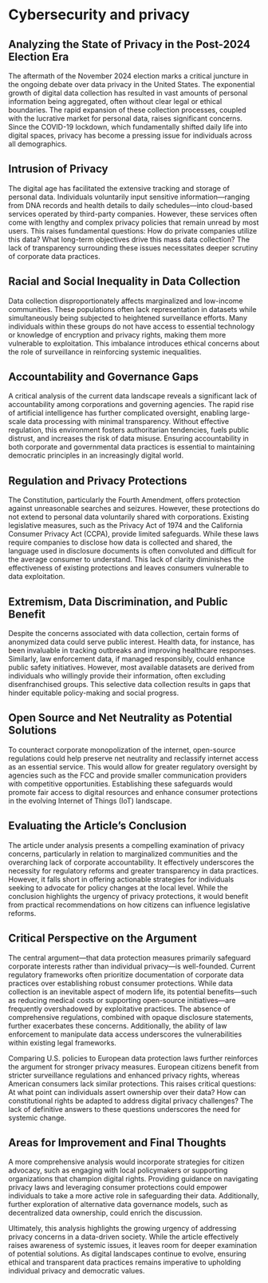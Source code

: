 # Cybersecurity and privacy

## Analyzing the State of Privacy in the Post-2024 Election Era

The aftermath of the November 2024 election marks a critical juncture in the ongoing debate over data privacy in the United States. The exponential growth of digital data collection has resulted in vast amounts of personal information being aggregated, often without clear legal or ethical boundaries. The rapid expansion of these collection processes, coupled with the lucrative market for personal data, raises significant concerns. Since the COVID-19 lockdown, which fundamentally shifted daily life into digital spaces, privacy has become a pressing issue for individuals across all demographics.

## Intrusion of Privacy

The digital age has facilitated the extensive tracking and storage of personal data. Individuals voluntarily input sensitive information—ranging from DNA records and health details to daily schedules—into cloud-based services operated by third-party companies. However, these services often come with lengthy and complex privacy policies that remain unread by most users. This raises fundamental questions: How do private companies utilize this data? What long-term objectives drive this mass data collection? The lack of transparency surrounding these issues necessitates deeper scrutiny of corporate data practices.

## Racial and Social Inequality in Data Collection

Data collection disproportionately affects marginalized and low-income communities. These populations often lack representation in datasets while simultaneously being subjected to heightened surveillance efforts. Many individuals within these groups do not have access to essential technology or knowledge of encryption and privacy rights, making them more vulnerable to exploitation. This imbalance introduces ethical concerns about the role of surveillance in reinforcing systemic inequalities.

## Accountability and Governance Gaps

A critical analysis of the current data landscape reveals a significant lack of accountability among corporations and governing agencies. The rapid rise of artificial intelligence has further complicated oversight, enabling large-scale data processing with minimal transparency. Without effective regulation, this environment fosters authoritarian tendencies, fuels public distrust, and increases the risk of data misuse. Ensuring accountability in both corporate and governmental data practices is essential to maintaining democratic principles in an increasingly digital world.

## Regulation and Privacy Protections

The Constitution, particularly the Fourth Amendment, offers protection against unreasonable searches and seizures. However, these protections do not extend to personal data voluntarily shared with corporations. Existing legislative measures, such as the Privacy Act of 1974 and the California Consumer Privacy Act (CCPA), provide limited safeguards. While these laws require companies to disclose how data is collected and shared, the language used in disclosure documents is often convoluted and difficult for the average consumer to understand. This lack of clarity diminishes the effectiveness of existing protections and leaves consumers vulnerable to data exploitation.

## Extremism, Data Discrimination, and Public Benefit

Despite the concerns associated with data collection, certain forms of anonymized data could serve public interest. Health data, for instance, has been invaluable in tracking outbreaks and improving healthcare responses. Similarly, law enforcement data, if managed responsibly, could enhance public safety initiatives. However, most available datasets are derived from individuals who willingly provide their information, often excluding disenfranchised groups. This selective data collection results in gaps that hinder equitable policy-making and social progress.

## Open Source and Net Neutrality as Potential Solutions

To counteract corporate monopolization of the internet, open-source regulations could help preserve net neutrality and reclassify internet access as an essential service. This would allow for greater regulatory oversight by agencies such as the FCC and provide smaller communication providers with competitive opportunities. Establishing these safeguards would promote fair access to digital resources and enhance consumer protections in the evolving Internet of Things (IoT) landscape.

## Evaluating the Article’s Conclusion

The article under analysis presents a compelling examination of privacy concerns, particularly in relation to marginalized communities and the overarching lack of corporate accountability. It effectively underscores the necessity for regulatory reforms and greater transparency in data practices. However, it falls short in offering actionable strategies for individuals seeking to advocate for policy changes at the local level. While the conclusion highlights the urgency of privacy protections, it would benefit from practical recommendations on how citizens can influence legislative reforms.

## Critical Perspective on the Argument

The central argument—that data protection measures primarily safeguard corporate interests rather than individual privacy—is well-founded. Current regulatory frameworks often prioritize documentation of corporate data practices over establishing robust consumer protections. While data collection is an inevitable aspect of modern life, its potential benefits—such as reducing medical costs or supporting open-source initiatives—are frequently overshadowed by exploitative practices. The absence of comprehensive regulations, combined with opaque disclosure statements, further exacerbates these concerns. Additionally, the ability of law enforcement to manipulate data access underscores the vulnerabilities within existing legal frameworks.

Comparing U.S. policies to European data protection laws further reinforces the argument for stronger privacy measures. European citizens benefit from stricter surveillance regulations and enhanced privacy rights, whereas American consumers lack similar protections. This raises critical questions: At what point can individuals assert ownership over their data? How can constitutional rights be adapted to address digital privacy challenges? The lack of definitive answers to these questions underscores the need for systemic change.

## Areas for Improvement and Final Thoughts

A more comprehensive analysis would incorporate strategies for citizen advocacy, such as engaging with local policymakers or supporting organizations that champion digital rights. Providing guidance on navigating privacy laws and leveraging consumer protections could empower individuals to take a more active role in safeguarding their data. Additionally, further exploration of alternative data governance models, such as decentralized data ownership, could enrich the discussion.

Ultimately, this analysis highlights the growing urgency of addressing privacy concerns in a data-driven society. While the article effectively raises awareness of systemic issues, it leaves room for deeper examination of potential solutions. As digital landscapes continue to evolve, ensuring ethical and transparent data practices remains imperative to upholding individual privacy and democratic values.
